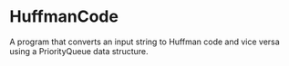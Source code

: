 # HuffmanCode
A program that converts an input string to Huffman code and vice versa using a PriorityQueue data structure.
